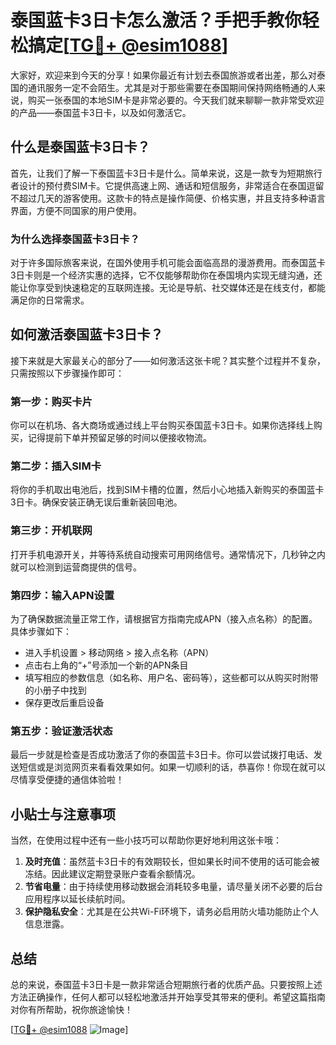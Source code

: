 # 泰国蓝卡3日卡怎么激活？手把手教你轻松搞定[[TG💪+ @esim1088](https://t.me/s/esim1088)]

大家好，欢迎来到今天的分享！如果你最近有计划去泰国旅游或者出差，那么对泰国的通讯服务一定不会陌生。尤其是对于那些需要在泰国期间保持网络畅通的人来说，购买一张泰国的本地SIM卡是非常必要的。今天我们就来聊聊一款非常受欢迎的产品——泰国蓝卡3日卡，以及如何激活它。

## 什么是泰国蓝卡3日卡？

首先，让我们了解一下泰国蓝卡3日卡是什么。简单来说，这是一款专为短期旅行者设计的预付费SIM卡。它提供高速上网、通话和短信服务，非常适合在泰国逗留不超过几天的游客使用。这款卡的特点是操作简便、价格实惠，并且支持多种语言界面，方便不同国家的用户使用。

### 为什么选择泰国蓝卡3日卡？

对于许多国际旅客来说，在国外使用手机可能会面临高昂的漫游费用。而泰国蓝卡3日卡则是一个经济实惠的选择，它不仅能够帮助你在泰国境内实现无缝沟通，还能让你享受到快速稳定的互联网连接。无论是导航、社交媒体还是在线支付，都能满足你的日常需求。

## 如何激活泰国蓝卡3日卡？

接下来就是大家最关心的部分了——如何激活这张卡呢？其实整个过程并不复杂，只需按照以下步骤操作即可：

### 第一步：购买卡片

你可以在机场、各大商场或通过线上平台购买泰国蓝卡3日卡。如果你选择线上购买，记得提前下单并预留足够的时间以便接收物流。

### 第二步：插入SIM卡

将你的手机取出电池后，找到SIM卡槽的位置，然后小心地插入新购买的泰国蓝卡3日卡。确保安装正确无误后重新装回电池。

### 第三步：开机联网

打开手机电源开关，并等待系统自动搜索可用网络信号。通常情况下，几秒钟之内就可以检测到运营商提供的信号。

### 第四步：输入APN设置

为了确保数据流量正常工作，请根据官方指南完成APN（接入点名称）的配置。具体步骤如下：
- 进入手机设置 > 移动网络 > 接入点名称（APN）
- 点击右上角的“+”号添加一个新的APN条目
- 填写相应的参数信息（如名称、用户名、密码等），这些都可以从购买时附带的小册子中找到
- 保存更改后重启设备

### 第五步：验证激活状态

最后一步就是检查是否成功激活了你的泰国蓝卡3日卡。你可以尝试拨打电话、发送短信或是浏览网页来看看效果如何。如果一切顺利的话，恭喜你！你现在就可以尽情享受便捷的通信体验啦！

## 小贴士与注意事项

当然，在使用过程中还有一些小技巧可以帮助你更好地利用这张卡哦：

1. **及时充值**：虽然蓝卡3日卡的有效期较长，但如果长时间不使用的话可能会被冻结。因此建议定期登录账户查看余额情况。
2. **节省电量**：由于持续使用移动数据会消耗较多电量，请尽量关闭不必要的后台应用程序以延长续航时间。
3. **保护隐私安全**：尤其是在公共Wi-Fi环境下，请务必启用防火墙功能防止个人信息泄露。

## 总结

总的来说，泰国蓝卡3日卡是一款非常适合短期旅行者的优质产品。只要按照上述方法正确操作，任何人都可以轻松地激活并开始享受其带来的便利。希望这篇指南对你有所帮助，祝你旅途愉快！

[[TG💪+ @esim1088](https://t.me/s/esim1088) ![Image](https://i.postimg.cc/4NQfJmqS/Snipaste-2025-05-13-00-14-12.png)]